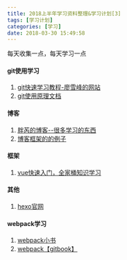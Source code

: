 ```yaml
---
title: 2018上半年学习资料整理&学习计划[3]
tags: [学习计划]
categories: [学习]
date: 2018-03-30 15:49:58
---
```

每天收集一点，每天学习一点

<!-- more -->
#### git使用学习

1. [git快速学习教程-廖雪峰的网站](https://www.liaoxuefeng.com/wiki/0013739516305929606dd18361248578c67b8067c8c017b000)
2. [git使用原理文档](https://www.git-scm.com/book/zh/v2/%E8%87%AA%E5%AE%9A%E4%B9%89-Git-%E9%85%8D%E7%BD%AE-Git)

#### 博客

1. [胖芮的博客--很多学习的东西](http://ruizhengyun.cn/)
2. [博客框架的的例子](http://fehey.com/hve-blog/index.html)

#### 框架

1. [vue快速入门，全家桶知识学习](https://zhimap.com/mmap/2d0dc65361fc429fb4f5432592e3f976)

#### 其他

1. [hexo官网](https://hexo.io/zh-cn/docs/asset-folders.html)

#### webpack学习
1. [webpack小书](http://webpack.wuhaolin.cn/)
2. [webpack【gitbook】](https://fakefish.github.io/react-webpack-cookbook/index.html)